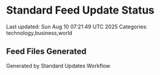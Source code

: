 # Standard Feed Update Status
Last updated: Sun Aug 10 07:21:49 UTC 2025
Categories: technology,business,world

## Feed Files Generated

Generated by Standard Updates Workflow
